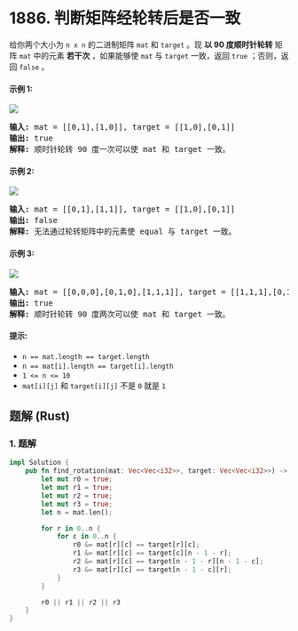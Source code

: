 # 1886. 判断矩阵经轮转后是否一致
给你两个大小为 `n x n` 的二进制矩阵 `mat` 和 `target` 。现 **以 90 度顺时针轮转** 矩阵 `mat` 中的元素 **若干次** ，如果能够使 `mat` 与 `target` 一致，返回 `true` ；否则，返回 `false` 。

#### 示例 1:
![](https://assets.leetcode.com/uploads/2021/05/20/grid3.png)
<pre>
<strong>输入:</strong> mat = [[0,1],[1,0]], target = [[1,0],[0,1]]
<strong>输出:</strong> true
<strong>解释:</strong> 顺时针轮转 90 度一次可以使 mat 和 target 一致。
</pre>

#### 示例 2:
![](https://assets.leetcode.com/uploads/2021/05/20/grid4.png)
<pre>
<strong>输入:</strong> mat = [[0,1],[1,1]], target = [[1,0],[0,1]]
<strong>输出:</strong> false
<strong>解释:</strong> 无法通过轮转矩阵中的元素使 equal 与 target 一致。
</pre>

#### 示例 3:
![](https://assets.leetcode.com/uploads/2021/05/26/grid4.png)
<pre>
<strong>输入:</strong> mat = [[0,0,0],[0,1,0],[1,1,1]], target = [[1,1,1],[0,1,0],[0,0,0]]
<strong>输出:</strong> true
<strong>解释:</strong> 顺时针轮转 90 度两次可以使 mat 和 target 一致。
</pre>

#### 提示:
* `n == mat.length == target.length`
* `n == mat[i].length == target[i].length`
* `1 <= n <= 10`
* `mat[i][j]` 和 `target[i][j]` 不是 `0` 就是 `1`

## 题解 (Rust)

### 1. 题解
```Rust
impl Solution {
    pub fn find_rotation(mat: Vec<Vec<i32>>, target: Vec<Vec<i32>>) -> bool {
        let mut r0 = true;
        let mut r1 = true;
        let mut r2 = true;
        let mut r3 = true;
        let n = mat.len();

        for r in 0..n {
            for c in 0..n {
                r0 &= mat[r][c] == target[r][c];
                r1 &= mat[r][c] == target[c][n - 1 - r];
                r2 &= mat[r][c] == target[n - 1 - r][n - 1 - c];
                r3 &= mat[r][c] == target[n - 1 - c][r];
            }
        }

        r0 || r1 || r2 || r3
    }
}
```
